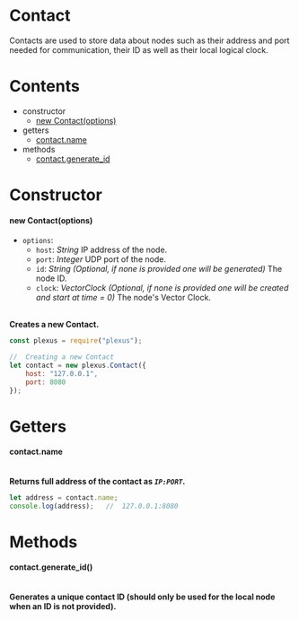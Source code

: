 # **Contact**

Contacts are used to store data about nodes such as their address and port needed for communication, their ID as well as their local logical clock.

# **Contents**

* constructor
    * [new Contact(options)](#new-contactoptions)
* getters
    * [contact.name](#contactname)
* methods
    * [contact.generate_id](#contactgenerate_id)

# **Constructor**

#### new Contact(options)

* `options`:
    * `host`: _String_ IP address of the node.
    * `port`: _Integer_ UDP port of the node.
    * `id`: _String_ _(Optional, if none is provided one will be generated)_ The node ID.
    * `clock`: _VectorClock_ _(Optional, if none is provided one will be created and start at time = 0)_ The node's Vector Clock.

\
**Creates a new Contact.**
```js
const plexus = require("plexus");

//  Creating a new Contact
let contact = new plexus.Contact({
    host: "127.0.0.1",
    port: 8080
});
```

# **Getters**

#### contact.name

\
**Returns full address of the contact as _`IP:PORT`_.**
```js
let address = contact.name;
console.log(address);   //  127.0.0.1:8080
```

# **Methods**

#### contact.generate_id()

\
**Generates a unique contact ID (should only be used for the local node when an ID is not provided).**